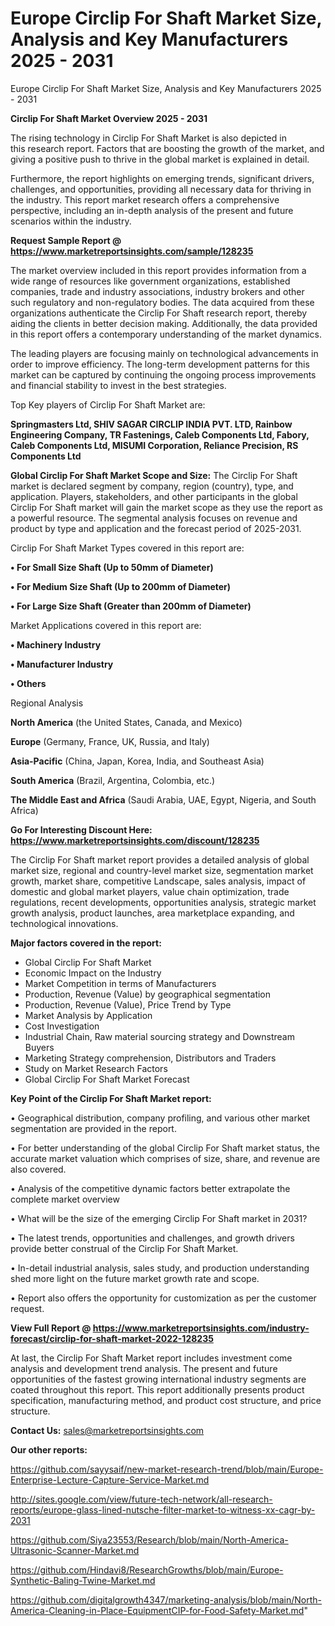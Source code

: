 # Europe Circlip For Shaft Market Size, Analysis and Key Manufacturers 2025 - 2031
Europe Circlip For Shaft Market Size, Analysis and Key Manufacturers 2025 - 2031

<Strong> Circlip For Shaft Market Overview 2025 - 2031</strong>

The rising technology in Circlip For Shaft Market is also depicted in this research report. Factors that are boosting the growth of the market, and giving a positive push to thrive in the global market is explained in detail.

Furthermore, the report highlights on emerging trends, significant drivers, challenges, and opportunities, providing all necessary data for thriving in the industry. This report market research offers a comprehensive perspective, including an in-depth analysis of the present and future scenarios within the industry.

<strong>Request Sample Report @ <a href=https://www.marketreportsinsights.com/sample/128235>https://www.marketreportsinsights.com/sample/128235</a></strong>

The market overview included in this report provides information from a wide range of resources like government organizations, established companies, trade and industry associations, industry brokers and other such regulatory and non-regulatory bodies. The data acquired from these organizations authenticate the Circlip For Shaft research report, thereby aiding the clients in better decision making. Additionally, the data provided in this report offers a contemporary understanding of the market dynamics.

The leading players are focusing mainly on technological advancements in order to improve efficiency. The long-term development patterns for this market can be captured by continuing the ongoing process improvements and financial stability to invest in the best strategies.

Top Key players of Circlip For Shaft Market are:

<strong>Springmasters Ltd, SHIV SAGAR CIRCLIP INDIA PVT. LTD, Rainbow Engineering Company, TR Fastenings, Caleb Components Ltd, Fabory, Caleb Components Ltd, MISUMI Corporation, Reliance Precision, RS Components Ltd</strong>

<strong><b>Global Circlip For Shaft Market Scope and Size:</b></strong>
The Circlip For Shaft market is declared segment by company, region (country), type, and application. Players, stakeholders, and other participants in the global Circlip For Shaft market will gain the market scope as they use the report as a powerful resource. The segmental analysis focuses on revenue and product by type and application and the forecast period of 2025-2031.

Circlip For Shaft Market Types covered in this report are:

<strong>• For Small Size Shaft (Up to 50mm of Diameter)

• For Medium Size Shaft (Up to 200mm of Diameter)

• For Large Size Shaft (Greater than 200mm of Diameter)</strong>

Market Applications covered in this report are:

<strong>• Machinery Industry

• Manufacturer Industry

• Others</strong> 

Regional Analysis

<strong>North America</strong> (the United States, Canada, and Mexico)

<strong>Europe</strong> (Germany, France, UK, Russia, and Italy)

<strong>Asia-Pacific</strong> (China, Japan, Korea, India, and Southeast Asia)

<strong>South America</strong> (Brazil, Argentina, Colombia, etc.)

<strong>The Middle East and Africa</strong> (Saudi Arabia, UAE, Egypt, Nigeria, and South Africa)

<strong>Go For Interesting Discount Here: <a href=https://www.marketreportsinsights.com/discount/128235>https://www.marketreportsinsights.com/discount/128235</a></strong>

The Circlip For Shaft market report provides a detailed analysis of global market size, regional and country-level market size, segmentation market growth, market share, competitive Landscape, sales analysis, impact of domestic and global market players, value chain optimization, trade regulations, recent developments, opportunities analysis, strategic market growth analysis, product launches, area marketplace expanding, and technological innovations.

<strong><b>Major factors covered in the report:</b></strong>
<ul>
  <li>Global Circlip For Shaft Market </li>
  <li>Economic Impact on the Industry</li>
  <li>Market Competition in terms of Manufacturers</li>
  <li>Production, Revenue (Value) by geographical segmentation</li>
  <li>Production, Revenue (Value), Price Trend by Type</li>
  <li>Market Analysis by Application</li>
  <li>Cost Investigation</li>
  <li>Industrial Chain, Raw material sourcing strategy and Downstream Buyers</li>
  <li>Marketing Strategy comprehension, Distributors and Traders</li>
  <li>Study on Market Research Factors</li>
  <li>Global Circlip For Shaft Market Forecast</li>
</ul>

<strong><b>Key Point of the Circlip For Shaft Market report:</b></strong>

• Geographical distribution, company profiling, and various other market segmentation are provided in the report.

• For better understanding of the global Circlip For Shaft market status, the accurate market valuation which comprises of size, share, and revenue are also covered.

• Analysis of the competitive dynamic factors better extrapolate the complete market overview

• What will be the size of the emerging Circlip For Shaft market in 2031?

• The latest trends, opportunities and challenges, and growth drivers provide better construal of the Circlip For Shaft Market.

• In-detail industrial analysis, sales study, and production understanding shed more light on the future market growth rate and scope.

• Report also offers the opportunity for customization as per the customer request.

<strong><b>View Full Report @ <a href=https://www.marketreportsinsights.com/industry-forecast/circlip-for-shaft-market-2022-128235>https://www.marketreportsinsights.com/industry-forecast/circlip-for-shaft-market-2022-128235</a></b></strong>


At last, the Circlip For Shaft Market report includes investment come analysis and development trend analysis. The present and future opportunities of the fastest growing international industry segments are coated throughout this report. This report additionally presents product specification, manufacturing method, and product cost structure, and price structure.

<strong>Contact Us:</strong>
sales@marketreportsinsights.com

<strong>Our other reports:</strong>

<a href=https://github.com/sayysaif/new-market-research-trend/blob/main/Europe-Enterprise-Lecture-Capture-Service-Market.md>https://github.com/sayysaif/new-market-research-trend/blob/main/Europe-Enterprise-Lecture-Capture-Service-Market.md</a>

<a href=http://sites.google.com/view/future-tech-network/all-research-reports/europe-glass-lined-nutsche-filter-market-to-witness-xx-cagr-by-2031>http://sites.google.com/view/future-tech-network/all-research-reports/europe-glass-lined-nutsche-filter-market-to-witness-xx-cagr-by-2031</a>

<a href=https://github.com/Siya23553/Research/blob/main/North-America-Ultrasonic-Scanner-Market.md>https://github.com/Siya23553/Research/blob/main/North-America-Ultrasonic-Scanner-Market.md</a>

<a href=https://github.com/Hindavi8/ResearchGrowths/blob/main/Europe-Synthetic-Baling-Twine-Market.md>https://github.com/Hindavi8/ResearchGrowths/blob/main/Europe-Synthetic-Baling-Twine-Market.md</a>

<a href=https://github.com/digitalgrowth4347/marketing-analysis/blob/main/North-America-Cleaning-in-Place-EquipmentCIP-for-Food-Safety-Market.md>https://github.com/digitalgrowth4347/marketing-analysis/blob/main/North-America-Cleaning-in-Place-EquipmentCIP-for-Food-Safety-Market.md</a>"
